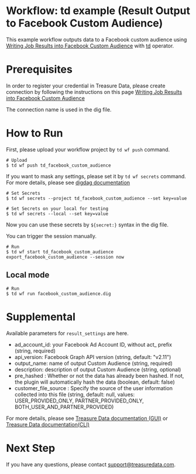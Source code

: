 # Workflow: td example (Result Output to Facebook Custom Audience)

This example workflow outputs data to a Facebook custom audience using [Writing Job Results into Facebook Custom Audience](https://support.treasuredata.com/hc/en-us/articles/360001288928-Writing-Job-Results-into-Facebook-Custom-Audience) with [td](http://docs.digdag.io/operators/td.html) operator.

# Prerequisites

In order to register your credential in Treasure Data, please create connection by following the instructions on this page [Writing Job Results into Facebook Custom Audience](https://support.treasuredata.com/hc/en-us/articles/360001288928-Writing-Job-Results-into-Facebook-Custom-Audience) 

The connection name is used in the dig file.

# How to Run

First, please upload your workflow project by `td wf push` command.

    # Upload
    $ td wf push td_facebook_custom_audience

If you want to mask any settings, please set it by `td wf secrets` command. For more details, please see [digdag documentation](http://docs.digdag.io/command_reference.html#secrets)

    # Set Secrets
    $ td wf secrets --project td_facebook_custom_audience --set key=value

    # Set Secrets on your local for testing
    $ td wf secrets --local --set key=value

Now you can use these secrets by `${secret:}` syntax in the dig file.

You can trigger the session manually.

    # Run
    $ td wf start td_facebook_custom_audience export_facebook_custom_audience --session now

## Local mode

    # Run
    $ td wf run facebook_custom_audience.dig

# Supplemental

Available parameters for `result_settings` are here.

- ad_account_id: your Facebook Ad Account ID, without act_ prefix (string, required)
- api_version: Facebook Graph API version (string, default: "v2.11")
- output_name: name of output Custom Audience (string, required)
- description: description of output Custom Audience (string, optional)
- pre_hashed : Whether or not the data has already been hashed. If not, the plugin will automatically hash the data (boolean, default: false)
- customer_file_source : Specify the source of the user information collected into this file (string, default: null, values: USER_PROVIDED_ONLY, PARTNER_PROVIDED_ONLY, BOTH_USER_AND_PARTNER_PROVIDED)


For more details, please see [Treasure Data documentation (GUI)](https://support.treasuredata.com/hc/en-us/articles/360001262227-Treasure-Workflow-Quick-Start-Tutorial-for-the-GUI)
or [Treasure Data documentation(CLI)](https://support.treasuredata.com/hc/en-us/articles/360001262207-Treasure-Workflow-Quick-Start-Tutorial-for-the-CLI)

# Next Step

If you have any questions, please contact support@treasuredata.com.
